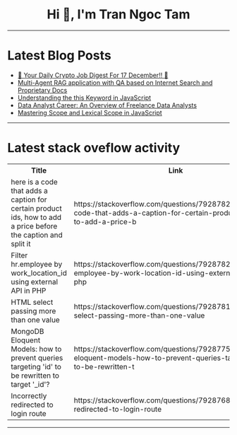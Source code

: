 <h1 align="center">Hi 👋, I'm Tran Ngoc Tam</h1>

---

# Latest Blog Posts 
<!-- BLOG-POST-LIST:START -->
- [🚀 Your Daily Crypto Job Digest For 17 December!! 🚀](https://dev.to/web3hires/your-daily-crypto-job-digest-for-17-december-2ko4)
- [Multi-Agent RAG application with QA based on Internet Search and Proprietary Docs](https://dev.to/aknox/multi-agent-rag-application-with-qa-based-on-internet-search-and-proprietary-docs-4ffh)
- [Understanding the this Keyword in JavaScript](https://dev.to/abhay_yt_52a8e72b213be229/understanding-the-this-keyword-in-javascript-53cp)
- [Data Analyst Career: An Overview of Freelance Data Analysts](https://dev.to/pangaea_x/data-analyst-career-an-overview-of-freelance-data-analysts-28dn)
- [Mastering Scope and Lexical Scope in JavaScript](https://dev.to/abhay_yt_52a8e72b213be229/mastering-scope-and-lexical-scope-in-javascript-3dm8)
<!-- BLOG-POST-LIST:END -->

---

# Latest stack oveflow activity
<table>
  <tr><th>Title</th><th>Link</th></tr>
  <!-- STACKOVERFLOW:START --><tr><td>here is a code that adds a caption for certain product ids, how to add a price before the caption and split it</td><td>https://stackoverflow.com/questions/79287827/here-is-a-code-that-adds-a-caption-for-certain-product-ids-how-to-add-a-price-b</td></tr><tr><td>Filter hr.employee by work_location_id using external API in PHP</td><td>https://stackoverflow.com/questions/79287820/filter-hr-employee-by-work-location-id-using-external-api-in-php</td></tr><tr><td>HTML select passing more than one value</td><td>https://stackoverflow.com/questions/79287813/html-select-passing-more-than-one-value</td></tr><tr><td>MongoDB Eloquent Models: how to prevent queries targeting &#39;id&#39; to be rewritten to target &#39;_id&#39;?</td><td>https://stackoverflow.com/questions/79287759/mongodb-eloquent-models-how-to-prevent-queries-targeting-id-to-be-rewritten-t</td></tr><tr><td>Incorrectly redirected to login route</td><td>https://stackoverflow.com/questions/79287687/incorrectly-redirected-to-login-route</td></tr><!-- STACKOVERFLOW:END -->
</table>

---


